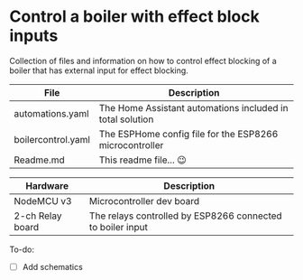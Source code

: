 # Control a boiler with effect block inputs
Collection of files and information on how to control effect blocking of a boiler that has external input for effect blocking.

| File | Description |
|--|--|
|automations.yaml  | The Home Assistant automations included in total solution |
|boilercontrol.yaml  | The ESPHome config file for the ESP8266 microcontroller |
|Readme.md  | This readme file... 😉 |

| Hardware | Description |
|--|--|
|NodeMCU v3|Microcontroller dev board|
|2-ch Relay board|The relays controlled by ESP8266 connected to boiler input|

To-do:

 - [ ] Add schematics
